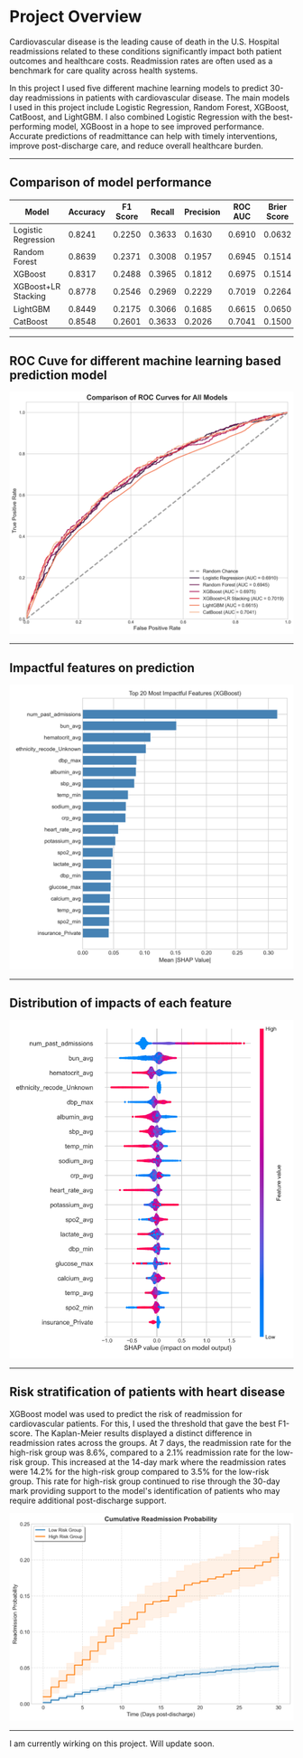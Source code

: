 # Project Overview
Cardiovascular disease is the leading cause of death in the U.S. Hospital readmissions related to these conditions significantly impact both patient outcomes and healthcare costs. Readmission rates are often used as a benchmark for care quality across health systems.

In this project I used five different machine learning models to predict 30-day readmissions in patients with cardiovascular disease. The main models I used in this project include Logistic Regression, Random Forest, XGBoost, CatBoost, and LightGBM. I also combined Logistic Regression with the best-performing model, XGBoost in a hope to see improved performance. Accurate predictions of readmittance can help with timely interventions, improve post-discharge care, and reduce overall healthcare burden.

---

## Comparison of model performance

| Model                 | Accuracy | F1 Score | Recall | Precision | ROC AUC | Brier Score | Threshold |
|-----------------------|----------|----------|--------|-----------|---------|--------------|-----------|
| Logistic Regression   | 0.8241   | 0.2250   | 0.3633 | 0.1630    | 0.6910  | 0.0632       | 0.1080    |
| Random Forest         | 0.8639   | 0.2371   | 0.3008 | 0.1957    | 0.6945  | 0.1514       | 0.5120    |
| XGBoost               | 0.8317   | 0.2488   | 0.3965 | 0.1812    | 0.6975  | 0.1514       | 0.5320    |
| XGBoost+LR Stacking   | 0.8778   | 0.2546   | 0.2969 | 0.2229    | 0.7019  | 0.2264       | 0.7040    |
| LightGBM              | 0.8449   | 0.2175   | 0.3066 | 0.1685    | 0.6615  | 0.0650       | 0.0990    |
| CatBoost              | 0.8548   | 0.2601   | 0.3633 | 0.2026    | 0.7041  | 0.1500       | 0.5570    |

---

## ROC Cuve for different machine learning based prediction model

![Combined ROC curve](Images/combined_roc_curve.png)

---

## Impactful features on prediction

![Impactful Featues](Images/shap_impactful_features_barplot.png)

---

## Distribution of impacts of each feature

![Shap Summary](Images/shap_summary_plot.png)

---

## Risk stratification of patients with heart disease

XGBoost model was used to predict the risk of readmission for cardiovascular patients. For this, I used the threshold that gave the best F1-score. The Kaplan-Meier results displayed a distinct difference in readmission rates across the groups. At 7 days, the readmission rate for the high-risk group was 8.6%, compared to a 2.1% readmission rate for the low-risk group. This increased at the 14-day mark where the readmission rates were 14.2% for the high-risk group compared to 3.5% for the low-risk group. This rate for high-risk group continued to rise through the 30-day mark providing support to the model's identification of patients who may require additional post-discharge support.

![Risk Stratification](Images/readmission_probability_plot.png)

---

I am currently wirking on this project. Will update soon. 
